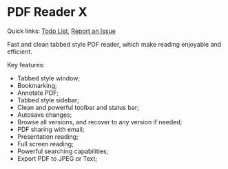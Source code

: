 PDF Reader X
============

Quick links:
[Todo List](https://github.com/kenwei/pdf_reader_x/wiki/Support), 
[Report an Issue](https://github.com/kenwei/pdf_reader_x/issues/new)

Fast and clean tabbed style PDF reader, which make reading enjoyable and efficient.

Key features:

* Tabbed style window;
* Bookmarking;
* Annotate PDF;
* Tabbed style sidebar;
* Clean and powerful toolbar and status bar;
* Autosave changes;
* Browse all versions, and recover to any version if needed;
* PDF sharing with email;
* Presentation reading;
* Full screen reading;
* Powerful searching capabilities;
* Export PDF to JPEG or Text;

